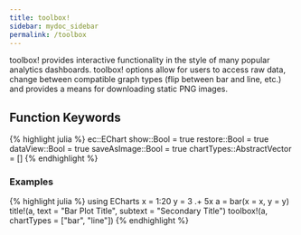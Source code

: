 ```yaml
---
title: toolbox!
sidebar: mydoc_sidebar
permalink: /toolbox
---
```


toolbox! provides interactive functionality in the style of many popular analytics dashboards. toolbox! options allow for users to access raw data, change between compatible graph types (flip between bar and line, etc.) and provides a means for downloading static PNG images.

## Function Keywords
{% highlight julia %}
ec::EChart
show::Bool = true
restore::Bool = true
dataView::Bool = true
saveAsImage::Bool = true
chartTypes::AbstractVector = []
{% endhighlight %}

### Examples
{% highlight julia %}
using ECharts
x = 1:20
y = 3 .+ 5x
a = bar(x = x, y = y)
title!(a, text = "Bar Plot Title", subtext = "Secondary Title")
toolbox!(a, chartTypes = ["bar", "line"])
{% endhighlight %}


<div id="title_ex" style="height:400px;width:800px;"></div>
<script type="text/javascript">
    // Initialize after dom ready
    var myChart = echarts.init(document.getElementById("title_ex"));

    // Load data into the ECharts instance
    myChart.setOption({"xAxis":[{"show":true,"data":[1,2,3,4,5,6,7,8,9,10,11,12,13,14,15,16,17,18,19,20],"type":"category"}],"yAxis":[{"show":true,"type":"value"}],"toolbox":{"itemGap":15,"show":true,"x":"right","feature":{"dataView":{"show":true,"title":"Data View","lang":["Data View","Cancel","Refresh"]},"restore":{"show":true,"title":"Restore"},"saveAsImage":{"show":true,"title":"Save As PNG"},"magicType":{"show":true,"title":{"line":"Line","bar":"Bar","tiled":"Tiled","chord":"Chord","stack":"Stack","pie":"Pie","force":"Force","funnel":"Funnel"},"type":["bar","line"]}},"orient":"vertical","y":"center"},"title":{"subtext":"Secondary Title","text":"Bar Plot Title"},"series":[{"data":[8,13,18,23,28,33,38,43,48,53,58,63,68,73,78,83,88,93,98,103],"smooth":false,"type":"bar"}],"backgroundColor":"rgba(0,0,0,0)"});
</script>
